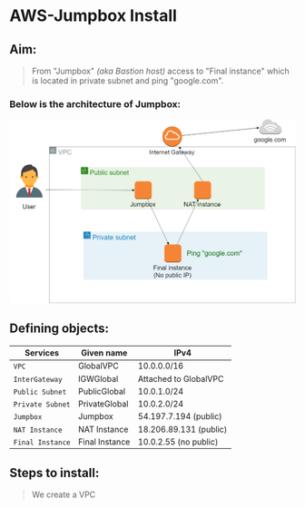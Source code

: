 # AWS-Jumpbox Install
## **Aim:**
> From "Jumpbox" *(aka Bastion host)* access to "Final instance" which is located in private subnet and ping "google.com".

### Below is the architecture of Jumpbox:

![Architecture](Architecture_of_Jumpbox.png)

## **Defining objects:**
|    Services     | Given name         | IPv4 |
|      ---       |  ---         |  --- |
| `VPC`          | GlobalVPC    | 10.0.0.0/16 |
| `InterGateway` | IGWGlobal    | Attached to GlobalVPC  |
|`Public Subnet` | PublicGlobal | 10.0.1.0/24|
|`Private Subnet`| PrivateGlobal| 10.0.2.0/24|
|`Jumpbox`       | Jumpbox      | 54.197.7.194 (public)|
|`NAT Instance`  | NAT Instance | 18.206.89.131 (public)|
|`Final Instance`| Final Instance| 10.0.2.55 (no public)|

## **Steps to install:**
> We create a VPC
